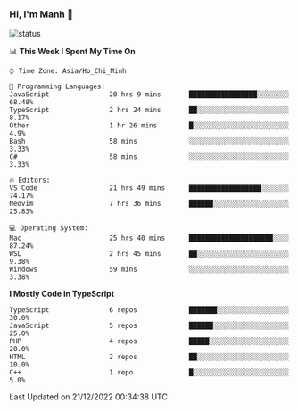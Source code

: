### Hi, I'm Manh 👋

![status](https://badge.stateful.com/manhhn01/status.svg)

<!--START_SECTION:waka-->
📊 **This Week I Spent My Time On** 

```text
⌚︎ Time Zone: Asia/Ho_Chi_Minh

💬 Programming Languages: 
JavaScript               20 hrs 9 mins       █████████████████░░░░░░░░   68.48% 
TypeScript               2 hrs 24 mins       ██░░░░░░░░░░░░░░░░░░░░░░░   8.17% 
Other                    1 hr 26 mins        █░░░░░░░░░░░░░░░░░░░░░░░░   4.9% 
Bash                     58 mins             ░░░░░░░░░░░░░░░░░░░░░░░░░   3.33% 
C#                       58 mins             ░░░░░░░░░░░░░░░░░░░░░░░░░   3.33%

🔥 Editors: 
VS Code                  21 hrs 49 mins      ██████████████████░░░░░░░   74.17% 
Neovim                   7 hrs 36 mins       ██████░░░░░░░░░░░░░░░░░░░   25.83%

💻 Operating System: 
Mac                      25 hrs 40 mins      █████████████████████░░░░   87.24% 
WSL                      2 hrs 45 mins       ██░░░░░░░░░░░░░░░░░░░░░░░   9.38% 
Windows                  59 mins             ░░░░░░░░░░░░░░░░░░░░░░░░░   3.38%

```

**I Mostly Code in TypeScript** 

```text
TypeScript               6 repos             ███████░░░░░░░░░░░░░░░░░░   30.0% 
JavaScript               5 repos             ██████░░░░░░░░░░░░░░░░░░░   25.0% 
PHP                      4 repos             █████░░░░░░░░░░░░░░░░░░░░   20.0% 
HTML                     2 repos             ██░░░░░░░░░░░░░░░░░░░░░░░   10.0% 
C++                      1 repo              █░░░░░░░░░░░░░░░░░░░░░░░░   5.0%

```



 Last Updated on 21/12/2022 00:34:38 UTC
<!--END_SECTION:waka-->
